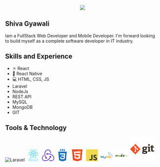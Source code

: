 
<section background="white">
<div id="header" align="center">
  <img src="https://media0.giphy.com/media/UDclWKlmfmq7twI3iJ/giphy.gif?cid=ecf05e47p70v5oes0sijw9vb1z072or25nr1b079el5a5f21&rid=giphy.gif&ct=g" height="180" />
</div>

## Shiva Gyawali
Iam a FullStack Web Developer and Mobile Developer. I'm forward looking to build myself as a complete software developer in IT industry.

## Skills and Experience
* ⚛ React
* 📱 React Native
* 💻 HTML, CSS, JS
* Laravel
* NodeJs
* REST API
* MySQL
* MongoDB
* GIT 


## Tools & Technology
<div>
  <img src="https://upload.wikimedia.org/wikipedia/commons/9/9a/Laravel.svg" title="Laravel" alt="Laravel" width="40" height="40"/>&nbsp;
  <img src="https://github.com/devicons/devicon/blob/master/icons/react/react-original-wordmark.svg" title="React" alt="React" width="40" height="40"/>&nbsp;
  <img src="https://github.com/devicons/devicon/blob/master/icons/redux/redux-original.svg" title="Redux" alt="Redux " width="40" height="40"/>&nbsp;
  <img src="https://github.com/devicons/devicon/blob/master/icons/css3/css3-plain-wordmark.svg"  title="CSS3" alt="CSS" width="40" height="40"/>&nbsp;
  <img src="https://github.com/devicons/devicon/blob/master/icons/html5/html5-original.svg" title="HTML5" alt="HTML" width="40" height="40"/>&nbsp;
  <img src="https://github.com/devicons/devicon/blob/master/icons/javascript/javascript-original.svg" title="JavaScript" alt="JavaScript" width="40" height="40"/>&nbsp;
  <img src="https://github.com/devicons/devicon/blob/master/icons/mysql/mysql-original-wordmark.svg" title="MySQL"  alt="MySQL" width="40" height="40"/>&nbsp;
  <img src="https://github.com/devicons/devicon/blob/master/icons/nodejs/nodejs-original-wordmark.svg" title="NodeJS" alt="NodeJS" width="40" height="40"/>&nbsp;
  <img src="https://github.com/devicons/devicon/blob/master/icons/git/git-original-wordmark.svg" title="Git" **alt="Git" width="80" height="80"/>
</div>


</section>
